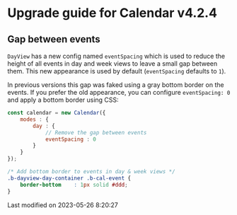 # Upgrade guide for Calendar v4.2.4

## Gap between events

`DayView` has a new config named `eventSpacing` which is used to reduce the height of all events in day and week views
to leave a small gap between them. This new appearance is used by default (`eventSpacing` defaults to `1`).

In previous versions this gap was faked using a gray bottom border on the events. If you prefer the old appearance, you 
can configure `eventSpacing: 0` and apply a bottom border using CSS:

```javascript
const calendar = new Calendar({
    modes : {
        day : {
            // Remove the gap between events
            eventSpacing : 0
        }
    }
});
```

```css
/* Add bottom border to events in day & week views */
.b-dayview-day-container .b-cal-event {
    border-bottom    : 1px solid #ddd;
}
```


<p class="last-modified">Last modified on 2023-05-26 8:20:27</p>